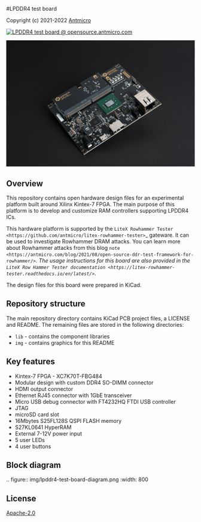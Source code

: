 #LPDDR4 test board

Copyright (c) 2021-2022 [Antmicro](https://antmicro.com)

[![LPDDR4 test board @ opensource.antmicro.com](https://img.shields.io/badge/View%20on-Antmicro%20Open%20Source%20Portal-332d37?style=flat-square)](https://opensource.antmicro.com/projects/lpddr4-test-board)

![LPDDR4 test board](img/lpddr4-test-board.jpg)

## Overview

This repository contains open hardware design files for an experimental platform built around Xilinx Kintex-7 FPGA.
The main purpose of this platform is to develop and customize RAM controllers supporting LPDDR4 ICs.

This hardware platform is supported by the `LiteX Rowhammer Tester <https://github.com/antmicro/litex-rowhammer-tester>`_ gateware. It can be used to investigate Rowhammer DRAM attacks. You can learn more about Rowhammer attacks from this blog `note <https://antmicro.com/blog/2021/08/open-source-ddr-test-framework-for-rowhammer/>`_.
The usage instructions for this board are also provided in the `LiteX Row Hammer Tester documentation <https://litex-rowhammer-tester.readthedocs.io/en/latest/>`_. 

The design files for this board were prepared in KiCad.

## Repository structure

The main repository directory contains KiCad PCB project files, a LICENSE and README.
The remaining files are stored in the following directories:

* `lib` - contains the component libraries
* `img` - contains graphics for this README

## Key features

* Kintex-7 FPGA - XC7K70T-FBG484
* Modular design with custom DDR4 SO-DIMM connector
* HDMI output connector
* Ethernet RJ45 connector with 1GbE transceiver
* Micro USB debug connector with FT4232HQ FTDI USB controller
* JTAG
* microSD card slot
* 16Mbytes S25FL128S QSPI FLASH memory
* S27KL0641 HyperRAM
* External 7-12V power input
* 5 user LEDs
* 4 user buttons

## Block diagram

.. figure:: img/lpddr4-test-board-diagram.png
	:width: 800
	
## License

[Apache-2.0](LICENSE)
